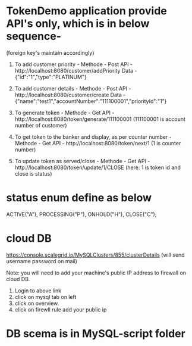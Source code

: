 # TokenDemo application provide API's only, which is in below sequence-
  (foreign key's maintain accordingly)

1. To add customer priority -
  Methode - Post
  API - http://localhost:8080/customer/addPriority
  Data - {"id":"1","type":"PLATINUM"}
  
2. To add customer details -
  Methode - Post
  API - http://localhost:8080/customer/create
  Data - {"name":"test1","accountNumber":"111100001","priorityId":"1"}

3. To generate token -
    Methode - Get
    API - http://localhost:8080/token/generate/111100001
    (111100001 is account number of customer)

4. To get token to the banker and display, as per counter number -
    Methode - Get
    API - http://localhost:8080/token/next/1
    (1 is counter number)

5. To update token as served/close -
    Methode - Get
    API - http://localhost:8080/token/update/1/CLOSE
    (here: 1 is token id and close is status)

# status enum define as below 
  ACTIVE("A"), PROCESSING("P"), ONHOLD("H"), CLOSE("C");
  
# cloud DB  
https://console.scalegrid.io/MySQLClusters/855/clusterDetails
(will send username password on mail) 

Note: you will need to add your machine's public IP address to firewall on cloud DB. 

1. Login to above link
2. click on mysql tab on left
3. click on overview. 
4. click on firewll rule add your public ip

# DB scema is in MySQL-script folder


